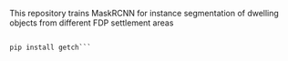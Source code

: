 This repository trains MaskRCNN for instance segmentation of dwelling objects from different FDP settlement areas

```pip install rasterio

pip install getch```
